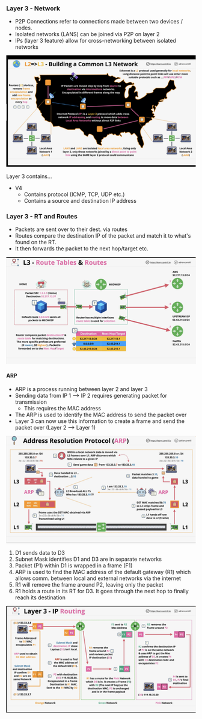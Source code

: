 ### Layer 3 - Network

* P2P Connections refer to connections made between two devices / nodes.
* Isolated networks (LANS) can be joined via P2P on layer 2
* IPs (layer 3 feature) allow for cross-networking between isolated networks

<img src="./images/layer-3-network.png"/>

Layer 3 contains...
* V4
  * Contains protocol (ICMP, TCP, UDP etc.)
  * Contains a source and destination IP address

### Layer 3 - RT and Routes

* Packets are sent over to their dest. via routes
* Routes compare the destination IP of the packet and match it to what's found on the RT.
* It then forwards the packet to the next hop/target etc.

<img src="./images/layer-3-routes.png"/>

#### ARP
* ARP is a process running between layer 2 and layer 3
* Sending data from IP 1 --> IP 2 requires generating packet for transmission 
  * This requires the MAC address
* The ARP is used to identify the MAC address to send the packet over
* Layer 3 can now use this information to create a frame and send the packet over (Layer 2 --> Layer 1)

<img src="./images/layer-3-arp.png"/>

1. D1 sends data to D3
2. Subnet Mask identifies D1 and D3 are in separate networks
3. Packet (P1) within D1 is wrapped in a frame (F1)
4. ARP is used to find the MAC address of the default gateway (R1) which allows comm. between local and external networks via the internet
5. R1 will remove the frame around P2, leaving only the packet
6. R1 holds a route in its RT for D3. It goes through the next hop to finally reach its destination

<img src="./images/layer-3-ip-routing.png"/>

